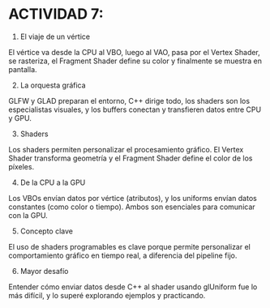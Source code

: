 # ACTIVIDAD 7:

1. El viaje de un vértice

El vértice va desde la CPU al VBO, luego al VAO, pasa por el Vertex Shader, se rasteriza, el Fragment Shader define su color y finalmente se muestra en pantalla.

2. La orquesta gráfica

GLFW y GLAD preparan el entorno, C++ dirige todo, los shaders son los especialistas visuales, y los buffers conectan y transfieren datos entre CPU y GPU.

3. Shaders

Los shaders permiten personalizar el procesamiento gráfico. El Vertex Shader transforma geometría y el Fragment Shader define el color de los píxeles.

4. De la CPU a la GPU

Los VBOs envían datos por vértice (atributos), y los uniforms envían datos constantes (como color o tiempo). Ambos son esenciales para comunicar con la GPU.

5. Concepto clave

El uso de shaders programables es clave porque permite personalizar el comportamiento gráfico en tiempo real, a diferencia del pipeline fijo.

6. Mayor desafío

Entender cómo enviar datos desde C++ al shader usando glUniform fue lo más difícil, y lo superé explorando ejemplos y practicando.
